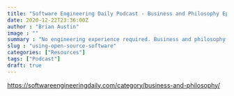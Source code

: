 ```yaml
---
title: "Software Engineering Daily Podcast - Business and Philosophy Episodes"
date: 2020-12-22T23:36:00Z
author : "Brian Austin"
image : ""
summary : "No engineering experience required. Business and philosophy episodes of Software Engineering Daily."
slug : "using-open-source-software"
categories: ["Resources"]
tags: ["Podcast"]
draft: true
---
```


https://softwareengineeringdaily.com/category/business-and-philosophy/

